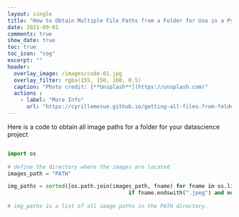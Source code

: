 ```yaml
--- 
layout: single
title: "How to Obtain Multiple File Paths from a Folder for Use in a Python Program"
date: 2021-09-01
comments: true
show_date: true
toc: true
toc_icon: "cog"
excerpt: ""
header:
  overlay_image: /images/code-01.jpg
  overlay_filter: rgba(155, 150, 160, 0.5)
  caption: "Photo credit: [**Unsplash**](https://unsplash.com)"
  actions : 
    - label: "More Info"
      url: "https://cyrillemesue.github.io/getting-all-files-from-folder/"
--- 
```

Here is a code to obtain all image paths for a folder for your datascience project

```python

import os
    
# define the directory where the images are located      
images_path = "PATH"

img_paths = sorted([os.path.join(images_path, fname) for fname in os.listdir(images_path)
                                      if fname.endswith(".jpeg") and not fname.startswith(".")]) # replace ".jpeg" with the format in which the image file is.
                                      
# img_paths is a list of all image paths in the PATH directory.
```
       
